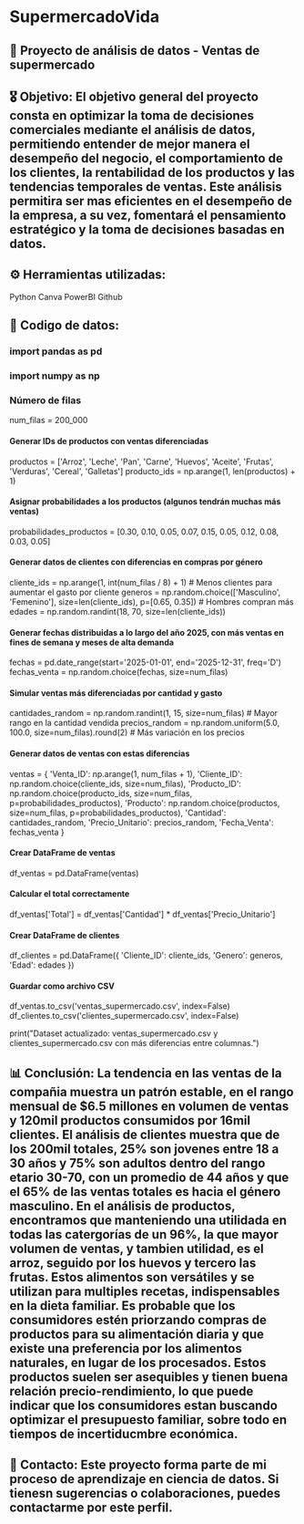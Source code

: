 # SupermercadoVida
## 🛒 Proyecto de análisis de datos - Ventas de supermercado  

## 🎖️ Objetivo: El objetivo general del proyecto consta en optimizar la toma de decisiones comerciales mediante el análisis de datos, permitiendo entender de mejor manera el desempeño del negocio, el comportamiento de los clientes, la rentabilidad de los productos y las tendencias temporales de ventas. Este análisis permitira ser mas eficientes en el desempeño de la empresa, a su vez, fomentará el pensamiento estratégico y la toma de decisiones basadas en datos.

## ⚙️ Herramientas utilizadas: 
  Python
  Canva
  PowerBI
  Github

## 🐍 Codigo de datos: 
### import pandas as pd
### import numpy as np

### Número de filas
num_filas = 200_000

#### Generar IDs de productos con ventas diferenciadas
productos = ['Arroz', 'Leche', 'Pan', 'Carne', 'Huevos', 'Aceite', 'Frutas', 'Verduras', 'Cereal', 'Galletas']
producto_ids = np.arange(1, len(productos) + 1)

#### Asignar probabilidades a los productos (algunos tendrán muchas más ventas)
probabilidades_productos = [0.30, 0.10, 0.05, 0.07, 0.15, 0.05, 0.12, 0.08, 0.03, 0.05]

#### Generar datos de clientes con diferencias en compras por género
cliente_ids = np.arange(1, int(num_filas / 8) + 1)  # Menos clientes para aumentar el gasto por cliente
generos = np.random.choice(['Masculino', 'Femenino'], size=len(cliente_ids), p=[0.65, 0.35])  # Hombres compran más
edades = np.random.randint(18, 70, size=len(cliente_ids))

#### Generar fechas distribuidas a lo largo del año 2025, con más ventas en fines de semana y meses de alta demanda
fechas = pd.date_range(start='2025-01-01', end='2025-12-31', freq='D')
fechas_venta = np.random.choice(fechas, size=num_filas)

#### Simular ventas más diferenciadas por cantidad y gasto
cantidades_random = np.random.randint(1, 15, size=num_filas)  # Mayor rango en la cantidad vendida
precios_random = np.random.uniform(5.0, 100.0, size=num_filas).round(2)  # Más variación en los precios

#### Generar datos de ventas con estas diferencias
ventas = {
    'Venta_ID': np.arange(1, num_filas + 1),
    'Cliente_ID': np.random.choice(cliente_ids, size=num_filas),
    'Producto_ID': np.random.choice(producto_ids, size=num_filas, p=probabilidades_productos),
    'Producto': np.random.choice(productos, size=num_filas, p=probabilidades_productos),
    'Cantidad': cantidades_random,
    'Precio_Unitario': precios_random,
    'Fecha_Venta': fechas_venta
}

#### Crear DataFrame de ventas
df_ventas = pd.DataFrame(ventas)

#### Calcular el total correctamente
df_ventas['Total'] = df_ventas['Cantidad'] * df_ventas['Precio_Unitario']

#### Crear DataFrame de clientes
df_clientes = pd.DataFrame({
    'Cliente_ID': cliente_ids,
    'Genero': generos,
    'Edad': edades
})

#### Guardar como archivo CSV
df_ventas.to_csv('ventas_supermercado.csv', index=False)
df_clientes.to_csv('clientes_supermercado.csv', index=False)

print("Dataset actualizado: ventas_supermercado.csv y clientes_supermercado.csv con más diferencias entre columnas.")



## 📊 Conclusión: La tendencia en las ventas de la compañia muestra un patrón estable, en el rango mensual de $6.5 millones en volumen de ventas y 120mil productos consumidos por 16mil clientes. El análisis de clientes muestra que de los 200mil totales, 25% son jovenes entre 18 a 30 años y 75% son adultos dentro del rango etario 30-70, con un promedio de 44 años y que el 65% de las ventas totales es hacia el género masculino. En el análisis de productos, encontramos que manteniendo una utilidada en todas las catergorías de un 96%, la que mayor volumen de ventas, y tambien utilidad, es el arroz, seguido por los huevos y tercero las frutas. Estos alimentos son versátiles y se utilizan para multiples recetas, indispensables en la dieta familiar. Es probable que los consumidores estén priorzando compras de productos para su alimentación diaria y que existe una preferencia por los alimentos naturales, en lugar de los procesados. Estos productos suelen ser asequibles y tienen buena relación precio-rendimiento, lo que puede indicar que los consumidores estan buscando optimizar el presupuesto familiar, sobre todo en tiempos de incertiducmbre económica. 




## 📩 Contacto: Este proyecto forma parte de mi proceso de aprendizaje en ciencia de datos. Si tienesn sugerencias o colaboraciones, puedes contactarme por este perfil. 


